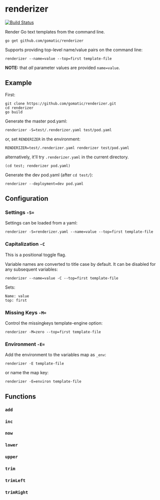 # renderizer

[![Build Status](https://travis-ci.org/gomatic/renderizer.svg?branch=master)](https://travis-ci.org/gomatic/renderizer)

Render Go text templates from the command line.

    go get github.com/gomatic/renderizer

Supports providing top-level name/value pairs on the command line:

    renderizer --name=value --top=first template-file

**NOTE:** that _all_ parameter values are provided `name=value`.

## Example

First:

    git clone https://github.com/gomatic/renderizer.git
    cd renderizer
    go build

Generate the master pod.yaml:

    renderizer -S=test/.renderizer.yaml test/pod.yaml

 or, set `RENDERIZER` in the environment:

    RENDERIZER=test/.renderizer.yaml renderizer test/pod.yaml

alternatively, it'll try `.renderizer.yaml` in the current directory.

    (cd test; renderizer pod.yaml)

Generate the dev pod.yaml (after `cd test/`):

    renderizer --deployment=dev pod.yaml

## Configuration

### Settings `-S=`

Settings can be loaded from a yaml:

    renderizer -S=renderizer.yaml --name=value --top=first template-file

### Capitalization `-C`

This is a positional toggle flag.

Variable names are converted to title case by default. It can be disabled for any subsequent variables:

    renderizer --name=value -C --top=first template-file

Sets:

    Name: value
    top: first

### Missing Keys `-M=`

Control the missingkeys template-engine option:

    renderizer -M=zero --top=first template-file

### Environment `-E=`

Add the environment to the variables map as `_env`:

    renderizer -E template-file

or name the map key:

    renderizer -E=environ template-file

## Functions

### `add`
### `inc`
### `now`
### `lower`
### `upper`
### `trim`
### `trimLeft`
### `trimRight`
